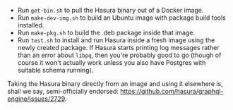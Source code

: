 * Run `get-bin.sh` to pull the Hasura binary out of a Docker image.
* Run `make-dev-img.sh` to build an Ubuntu image with package build tools installed.
* Run `make-pkg.sh` to build the .deb package inside that image.
* Run `test.sh` to install and run Hasura inside a fresh image using the newly created package. If
  Hasura starts printing log messages rather than an error about `libpq`, then you're probably good
  to go (though of course it won't actually work unless you also have Postgres with suitable schema
  running).

Taking the Hasura binary directly from an image and using it elsewhere is, shall we say,
semi-officially endorsed: https://github.com/hasura/graphql-engine/issues/2729.
